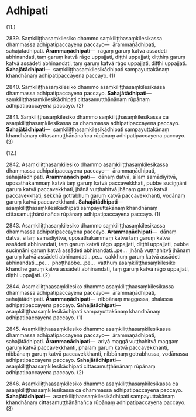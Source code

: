 # Adhipati

(11.)

2839\. Saṃkiliṭṭhasaṃkilesiko dhammo saṃkiliṭṭhasaṃkilesikassa dhammassa adhipatipaccayena paccayo—  ārammaṇādhipati, sahajātādhipati. **Ārammaṇādhipati**—  rāgaṃ garuṃ katvā assādeti abhinandati, taṃ garuṃ katvā rāgo uppajjati, diṭṭhi uppajjati; diṭṭhiṃ garuṃ katvā assādeti abhinandati, taṃ garuṃ katvā rāgo uppajjati, diṭṭhi uppajjati. **Sahajātādhipati**—  saṃkiliṭṭhasaṃkilesikādhipati sampayuttakānaṃ khandhānaṃ adhipatipaccayena paccayo. (1)

2840\. Saṃkiliṭṭhasaṃkilesiko dhammo asaṃkiliṭṭhasaṃkilesikassa dhammassa adhipatipaccayena paccayo. **Sahajātādhipati**—  saṃkiliṭṭhasaṃkilesikādhipati cittasamuṭṭhānānaṃ rūpānaṃ adhipatipaccayena paccayo. (2)

2841\. Saṃkiliṭṭhasaṃkilesiko dhammo saṃkiliṭṭhasaṃkilesikassa ca asaṃkiliṭṭhasaṃkilesikassa ca dhammassa adhipatipaccayena paccayo. **Sahajātādhipati**—  saṃkiliṭṭhasaṃkilesikādhipati sampayuttakānaṃ khandhānaṃ cittasamuṭṭhānānañca rūpānaṃ adhipatipaccayena paccayo. (3)

(12.)

2842\. Asaṃkiliṭṭhasaṃkilesiko dhammo asaṃkiliṭṭhasaṃkilesikassa dhammassa adhipatipaccayena paccayo—  ārammaṇādhipati, sahajātādhipati. **Ārammaṇādhipati**—  dānaṃ datvā, sīlaṃ samādiyitvā, uposathakammaṃ katvā taṃ garuṃ katvā paccavekkhati, pubbe suciṇṇāni garuṃ katvā paccavekkhati, jhānā vuṭṭhahitvā jhānaṃ garuṃ katvā paccavekkhati, sekkhā gotrabhuṃ garuṃ katvā paccavekkhanti, vodānaṃ garuṃ katvā paccavekkhanti. **Sahajātādhipati**—  asaṃkiliṭṭhasaṃkilesikādhipati sampayuttakānaṃ khandhānaṃ cittasamuṭṭhānānañca rūpānaṃ adhipatipaccayena paccayo. (1)

2843\. Asaṃkiliṭṭhasaṃkilesiko dhammo saṃkiliṭṭhasaṃkilesikassa dhammassa adhipatipaccayena paccayo. **Ārammaṇādhipati**—  dānaṃ datvā, sīlaṃ samādiyitvā, uposathakammaṃ katvā taṃ garuṃ katvā assādeti abhinandati, taṃ garuṃ katvā rāgo uppajjati, diṭṭhi uppajjati, pubbe suciṇṇāni garuṃ katvā assādeti abhinandati…pe…  jhānā vuṭṭhahitvā jhānaṃ garuṃ katvā assādeti abhinandati…pe…  cakkhuṃ garuṃ katvā assādeti abhinandati…pe…  phoṭṭhabbe…pe…  vatthuṃ asaṃkiliṭṭhasaṃkilesike khandhe garuṃ katvā assādeti abhinandati, taṃ garuṃ katvā rāgo uppajjati, diṭṭhi uppajjati. (2)

2844\. Asaṃkiliṭṭhaasaṃkilesiko dhammo asaṃkiliṭṭhaasaṃkilesikassa dhammassa adhipatipaccayena paccayo—  ārammaṇādhipati, sahajātādhipati. **Ārammaṇādhipati**—  nibbānaṃ maggassa, phalassa adhipatipaccayena paccayo. **Sahajātādhipati**—  asaṃkiliṭṭhaasaṃkilesikādhipati sampayuttakānaṃ khandhānaṃ adhipatipaccayena paccayo. (1)

2845\. Asaṃkiliṭṭhaasaṃkilesiko dhammo asaṃkiliṭṭhasaṃkilesikassa dhammassa adhipatipaccayena paccayo—  ārammaṇādhipati, sahajātādhipati. **Ārammaṇādhipati**—  ariyā maggā vuṭṭhahitvā maggaṃ garuṃ katvā paccavekkhanti, phalaṃ garuṃ katvā paccavekkhanti, nibbānaṃ garuṃ katvā paccavekkhanti, nibbānaṃ gotrabhussa, vodānassa adhipatipaccayena paccayo. **Sahajātādhipati**—  asaṃkiliṭṭhaasaṃkilesikādhipati cittasamuṭṭhānānaṃ rūpānaṃ adhipatipaccayena paccayo. (2)

2846\. Asaṃkiliṭṭhaasaṃkilesiko dhammo asaṃkiliṭṭhasaṃkilesikassa ca asaṃkiliṭṭhaasaṃkilesikassa ca dhammassa adhipatipaccayena paccayo. **Sahajātādhipati**—  asaṃkiliṭṭhaasaṃkilesikādhipati sampayuttakānaṃ khandhānaṃ cittasamuṭṭhānānañca rūpānaṃ adhipatipaccayena paccayo. (3)
